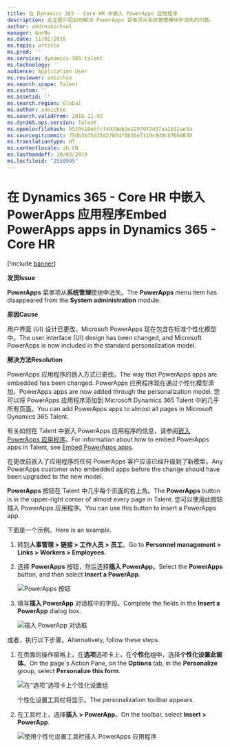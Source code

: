 ```yaml
---
title: 在 Dynamics 365 - Core HR 中嵌入 PowerApps 应用程序
description: 此主题介绍如何解决 PowerApps 菜单项从系统管理模块中消失的问题。
author: andreabichsel
manager: AnnBe
ms.date: 11/02/2018
ms.topic: article
ms.prod: ''
ms.service: dynamics-365-talent
ms.technology: ''
audience: Application User
ms.reviewer: anbichse
ms.search.scope: Talent
ms.custom: ''
ms.assetid: ''
ms.search.region: Global
ms.author: anbichse
ms.search.validFrom: 2018-11-02
ms.dyn365.ops.version: Talent
ms.openlocfilehash: b510c10ebfcf4939eb2e1297972d27aa1812ae5a
ms.sourcegitcommit: 75db3b75d35d27034f9b56e7119c9d0cb7666830
ms.translationtype: HT
ms.contentlocale: zh-CN
ms.lasthandoff: 10/03/2019
ms.locfileid: "2550995"
---
```

# <a name="embed-powerapps-apps-in-dynamics-365---core-hr"></a><span data-ttu-id="faddf-103">在 Dynamics 365 - Core HR 中嵌入 PowerApps 应用程序</span><span class="sxs-lookup"><span data-stu-id="faddf-103">Embed PowerApps apps in Dynamics 365 - Core HR</span></span>

[!include [banner](includes/banner.md)]

<span data-ttu-id="faddf-104">**发货**</span><span class="sxs-lookup"><span data-stu-id="faddf-104">**Issue**</span></span>

<span data-ttu-id="faddf-105">**PowerApps** 菜单项从**系统管理**模块中消失。</span><span class="sxs-lookup"><span data-stu-id="faddf-105">The **PowerApps** menu item has disappeared from the **System administration** module.</span></span>

<span data-ttu-id="faddf-106">**原因**</span><span class="sxs-lookup"><span data-stu-id="faddf-106">**Cause**</span></span>

<span data-ttu-id="faddf-107">用户界面 (UI) 设计已更改，Microsoft PowerApps 现在包含在标准个性化模型中。</span><span class="sxs-lookup"><span data-stu-id="faddf-107">The user interface (UI) design has been changed, and Microsoft PowerApps is now included in the standard personalization model.</span></span>

<span data-ttu-id="faddf-108">**解决方法**</span><span class="sxs-lookup"><span data-stu-id="faddf-108">**Resolution**</span></span>

<span data-ttu-id="faddf-109">PowerApps 应用程序的嵌入方式已更改。</span><span class="sxs-lookup"><span data-stu-id="faddf-109">The way that PowerApps apps are embedded has been changed.</span></span> <span data-ttu-id="faddf-110">PowerApps 应用程序现在通过个性化模型添加。</span><span class="sxs-lookup"><span data-stu-id="faddf-110">PowerApps apps are now added through the personalization model.</span></span> <span data-ttu-id="faddf-111">您可以将 PowerApps 应用程序添加到 Microsoft Dynamics 365 Talent 中的几乎所有页面。</span><span class="sxs-lookup"><span data-stu-id="faddf-111">You can add PowerApps apps to almost all pages in Microsoft Dynamics 365 Talent.</span></span>

<span data-ttu-id="faddf-112">有关如何在 Talent 中嵌入 PowerApps 应用程序的信息，请参阅[嵌入 PowerApps 应用程序](https://docs.microsoft.com/dynamics365/unified-operations/fin-and-ops/get-started/embed-power-apps)。</span><span class="sxs-lookup"><span data-stu-id="faddf-112">For information about how to embed PowerApps apps in Talent, see [Embed PowerApps apps](https://docs.microsoft.com/dynamics365/unified-operations/fin-and-ops/get-started/embed-power-apps).</span></span>

<span data-ttu-id="faddf-113">在更改前嵌入了应用程序的任何 PowerApps 客户应该已经升级到了新模型。</span><span class="sxs-lookup"><span data-stu-id="faddf-113">Any PowerApps customer who embedded apps before the change should have been upgraded to the new model.</span></span>

<span data-ttu-id="faddf-114">**PowerApps** 按钮在 Talent 中几乎每个页面的右上角。</span><span class="sxs-lookup"><span data-stu-id="faddf-114">The **PowerApps** button is in the upper-right corner of almost every page in Talent.</span></span> <span data-ttu-id="faddf-115">您可以使用此按钮插入 PowerApps 应用程序。</span><span class="sxs-lookup"><span data-stu-id="faddf-115">You can use this button to insert a PowerApps app.</span></span>

<span data-ttu-id="faddf-116">下面是一个示例。</span><span class="sxs-lookup"><span data-stu-id="faddf-116">Here is an example.</span></span>

1. <span data-ttu-id="faddf-117">转到**人事管理 \> 链接 \> 工作人员 \> 员工**。</span><span class="sxs-lookup"><span data-stu-id="faddf-117">Go to **Personnel management \> Links \> Workers \> Employees**.</span></span>
2. <span data-ttu-id="faddf-118">选择 **PowerApps** 按钮，然后选择**插入 PowerApp**。</span><span class="sxs-lookup"><span data-stu-id="faddf-118">Select the **PowerApps** button, and then select **Insert a PowerApp**.</span></span>

    ![PowerApps 按钮](media/png.png)

3. <span data-ttu-id="faddf-120">填写**插入 PowerApp** 对话框中的字段。</span><span class="sxs-lookup"><span data-stu-id="faddf-120">Complete the fields in the **Insert a PowerApp** dialog box.</span></span>

    ![插入 PowerApp 对话框](media/insert-powerapp.png)

<span data-ttu-id="faddf-122">或者，执行以下步骤。</span><span class="sxs-lookup"><span data-stu-id="faddf-122">Alternatively, follow these steps.</span></span>

1. <span data-ttu-id="faddf-123">在页面的操作窗格上，在**选项**选项卡上，在**个性化**组中，选择**个性化设置此窗体**。</span><span class="sxs-lookup"><span data-stu-id="faddf-123">On the page's Action Pane, on the **Options** tab, in the **Personalize** group, select **Personalize this form**.</span></span>

    ![在“选项”选项卡上个性化设置组](media/options.png)

    <span data-ttu-id="faddf-125">个性化设置工具栏将显示。</span><span class="sxs-lookup"><span data-stu-id="faddf-125">The personalization toolbar appears.</span></span>

2. <span data-ttu-id="faddf-126">在工具栏上，选择**插入 \> PowerApp**。</span><span class="sxs-lookup"><span data-stu-id="faddf-126">On the toolbar, select **Insert \> PowerApp**.</span></span>

    ![使用个性化设置工具栏插入 PowerApps 应用程序](media/powerapp-bar.png)
